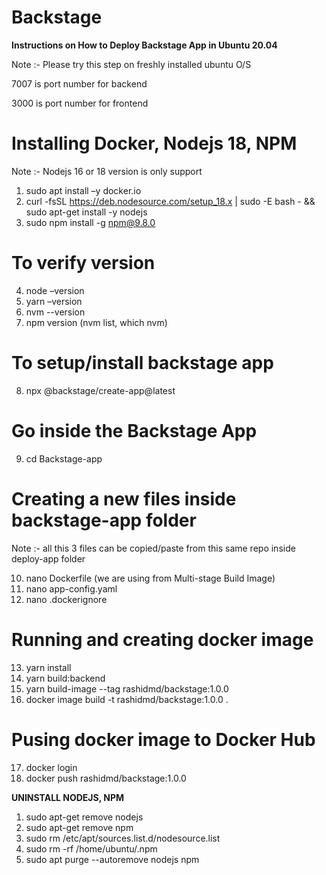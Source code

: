 # Backstage

**Instructions on How to Deploy Backstage App in Ubuntu 20.04**

Note :- Please try this step on freshly installed ubuntu O/S

7007 is port number for backend 

3000 is port number for frontend 

# Installing Docker, Nodejs 18, NPM

Note :- Nodejs 16 or 18 version is only support 

1. sudo apt install –y docker.io 
2. curl -fsSL https://deb.nodesource.com/setup_18.x | sudo -E bash - && sudo apt-get install -y nodejs 
3. sudo npm install -g npm@9.8.0 

# To verify version
4. node –version
5. yarn –version 
6. nvm --version 
7. npm version (nvm list, which nvm) 

# To setup/install backstage app 
8. npx @backstage/create-app@latest 

# Go inside the Backstage App
9. cd Backstage-app 

# Creating a new files inside backstage-app folder
Note :-  all this 3 files can be copied/paste from this same repo inside deploy-app folder 

10. nano Dockerfile       (we are using from Multi-stage Build Image) 
11. nano app-config.yaml 
12. nano .dockerignore 
 
# Running and creating docker image
13. yarn install 
14. yarn build:backend 
15. yarn build-image --tag rashidmd/backstage:1.0.0 
16. docker image build -t rashidmd/backstage:1.0.0 . 

# Pusing docker image to Docker Hub 
17. docker login
18. docker push rashidmd/backstage:1.0.0 

**UNINSTALL NODEJS, NPM**
   1. sudo apt-get remove nodejs 
   2. sudo apt-get remove npm 
   3. sudo rm /etc/apt/sources.list.d/nodesource.list  
   4. sudo rm -rf /home/ubuntu/.npm 
   5. sudo apt purge --autoremove nodejs npm 
